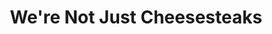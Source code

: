 ---
pid: CH723
title: We're Not Just Cheesesteaks
location_transcription: Philadelphia City Hall interior atrium
zipcode: '19104'
outside_phl: 
neighborhood: University City,Belmont,Parkside,Powelton Village
age: '19'
age_range: 13-19
instagram: 
image_file_name: CH_723.jpg
proposal_transcription: This telescope/looking glass presents an opportunity for the
  outside world to look in on the great culture and history of Philadelphia. The monument
  also serves as a form of self reflection since the //lens// of the telescope is
  a mirror reflecting the image of native residents. This self reflection is a chance
  for Philadelphians to self evaluate and decide themselves how they want the world
  to view them.
topic: Culture,History,Philadelphia
topic_summary: 0, 0, 0
type: Conceptual,Sculpture Statue
keywords_other: self reflection
credit: Noah Marshall & Graham Myhill
image_labels: 
twitter: 
facebook: 
permalink: "/monuments/ch723/"
layout: item-page
---